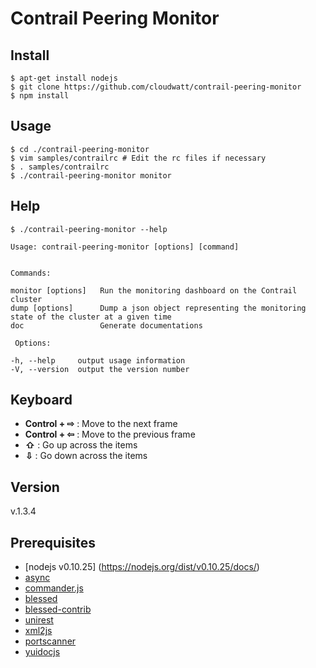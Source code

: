 # Contrail Peering Monitor

## Install
    $ apt-get install nodejs
    $ git clone https://github.com/cloudwatt/contrail-peering-monitor
    $ npm install

## Usage
    $ cd ./contrail-peering-monitor
    $ vim samples/contrailrc # Edit the rc files if necessary
    $ . samples/contrailrc
    $ ./contrail-peering-monitor monitor

## Help
    $ ./contrail-peering-monitor --help

    Usage: contrail-peering-monitor [options] [command]


    Commands:

    monitor [options]   Run the monitoring dashboard on the Contrail cluster
    dump [options]      Dump a json object representing the monitoring state of the cluster at a given time
    doc                 Generate documentations

     Options:

    -h, --help     output usage information
    -V, --version  output the version number

## Keyboard
 * **Control + ⇨** : Move to the next frame
 * **Control + ⇦** : Move to the previous frame
 * **⇧** : Go up across the items
 * **⇩** : Go down across the items

## Version
  v.1.3.4

## Prerequisites
 * [nodejs v0.10.25] (https://nodejs.org/dist/v0.10.25/docs/)
 * [async](https://www.npmjs.com/package/async)
 * [commander.js](https://www.npmjs.com/package/commander)
 * [blessed](https://github.com/chjj/blessed)
 * [blessed-contrib](https://github.com/yaronn/blessed-contrib)
 * [unirest](https://www.npmjs.com/package/unirest)
 * [xml2js](https://www.npmjs.com/package/xml2js)
 * [portscanner](https://www.npmjs.com/package/portscanner)
 * [yuidocjs](http://yui.github.io/yuidoc/)
